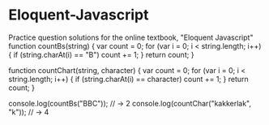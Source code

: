 # Eloquent-Javascript
Practice question solutions for the online textbook, "Eloquent Javascript"
function countBs(string) {
  var count = 0;
  for (var i = 0; i < string.length; i++) {
    if (string.charAt(i) == "B")
      count += 1;
  }
  return count;
}

function countChart(string, character) {
  var count = 0;
  for (var i = 0; i < string.length; i++) {
    if (string.charAt(i) == character)
      count += 1;
  }
  return count;
}
  

console.log(countBs("BBC"));
// → 2
console.log(countChar("kakkerlak", "k"));
// → 4
